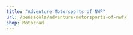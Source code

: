 ```yaml
---
title: "Adventure Motorsports of NWF"
url: /pensacola/adventure-motorsports-of-nwf/
shop: Motorrad
---
```

